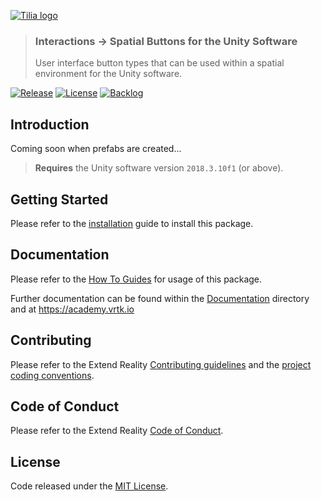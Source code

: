 [![Tilia logo][Tilia-Image]](#)

> ### Interactions -> Spatial Buttons for the Unity Software
> User interface button types that can be used within a spatial environment for the Unity software.

[![Release][Version-Release]][Releases]
[![License][License-Badge]][License]
[![Backlog][Backlog-Badge]][Backlog]

## Introduction

Coming soon when prefabs are created...

> **Requires** the Unity software version `2018.3.10f1` (or above).

## Getting Started

Please refer to the [installation] guide to install this package.

## Documentation

Please refer to the [How To Guides] for usage of this package.

Further documentation can be found within the [Documentation] directory and at https://academy.vrtk.io

## Contributing

Please refer to the Extend Reality [Contributing guidelines] and the [project coding conventions].

## Code of Conduct

Please refer to the Extend Reality [Code of Conduct].

## License

Code released under the [MIT License][License].

[License-Badge]: https://img.shields.io/github/license/ExtendRealityLtd/Tilia.Interactions.SpatialButtons.Unity.svg
[Version-Release]: https://img.shields.io/github/release/ExtendRealityLtd/Tilia.Interactions.SpatialButtons.Unity.svg
[project coding conventions]: https://github.com/ExtendRealityLtd/.github/blob/master/CONVENTIONS/UNITY3D.md

[Tilia-Image]: https://user-images.githubusercontent.com/1029673/67681496-5bf10700-f985-11e9-9413-e61801b6eab5.png
[License]: LICENSE.md
[Documentation]: Documentation/
[How To Guides]: Documentation/HowToGuides/
[Installation]: Documentation/HowToGuides/Installation/README.md
[Backlog]: http://tracker.vrtk.io
[Backlog-Badge]: https://img.shields.io/badge/project-backlog-78bdf2.svg
[Releases]: ../../releases
[Contributing guidelines]: https://github.com/ExtendRealityLtd/.github/blob/master/CONTRIBUTING.md
[Code of Conduct]: https://github.com/ExtendRealityLtd/.github/blob/master/CODE_OF_CONDUCT.md